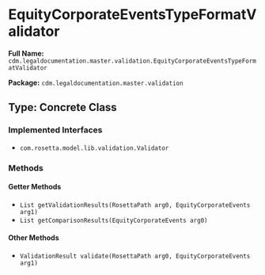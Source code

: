 # EquityCorporateEventsTypeFormatValidator

**Full Name:** `cdm.legaldocumentation.master.validation.EquityCorporateEventsTypeFormatValidator`

**Package:** `cdm.legaldocumentation.master.validation`

## Type: Concrete Class

### Implemented Interfaces

- `com.rosetta.model.lib.validation.Validator`

### Methods

#### Getter Methods

- `List getValidationResults(RosettaPath arg0, EquityCorporateEvents arg1)`
- `List getComparisonResults(EquityCorporateEvents arg0)`

#### Other Methods

- `ValidationResult validate(RosettaPath arg0, EquityCorporateEvents arg1)`


